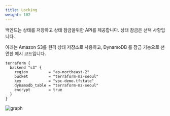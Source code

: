 ```yaml
---
title: Locking
weight: 102
---
```


백엔드는 상태를 저장하고 상태 잠금을위한 API를 제공합니다. 상태 잠금은 선택 사항입니다.

아래는 Amazon S3를 원격 상태 저장소로 사용하고, DynamoDB 를 잠금 기능으로 선언한 예시 코드입니다.

```hcl
terraform {
  backend "s3" {
    region         = "ap-northeast-2"
    bucket         = "terraform-mz-seoul"
    key            = "vpc-demo.tfstate"
    dynamodb_table = "terraform-mz-seoul"
    encrypt        = true
  }
}
```

![graph](../../backends/images/locking.png)
